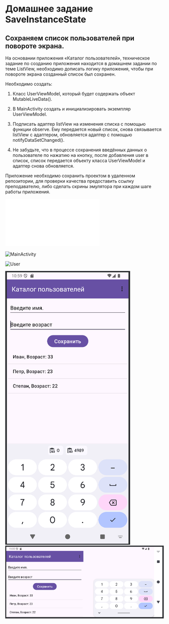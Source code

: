 # Домашнее задание SaveInstanceState

## Сохраняем список пользователей при повороте экрана.

На основании приложения «Каталог пользователей», техническое задание по созданию приложения находится в домашнем задании по теме ListView, необходимо дописать логику приложения, чтобы при повороте экрана созданный список был сохранен.

Необходимо создать:

1. Класс UserViewModel, который будет содержать объект MutableLiveData().
   
2. В MainActivity создать и инициализировать экземпляр UserViewModel.
   
3. Подписать адаптер listView на изменения списка с помощью функции observe. Ему передается новый список, снова связывается listView с адаптером, обновляется адаптер с помощью notifyDataSetChanged().
   
4. Не забудьте, что в процессе сохранения введённых данных о пользователе по нажатию на кнопку, после добавления user в список, список передается объекту класса UserViewModel и адаптер снова обновляется.
   
Приложение необходимо сохранить проектом в удаленном репозитории, для проверки качества предоставить ссылку преподавателю, либо сделать скрины эмулятора при каждом шаге работы приложения.

![activity_main](app/src/main/res/layout/activity_main.xml)

![MainActivity](app/src/main/java/com/example/listview/MainActivity.kt)

![User](app/src/main/java/com/example/listview/User.kt)

![image1](images/image1.png)
![image2](images/image2.png)
